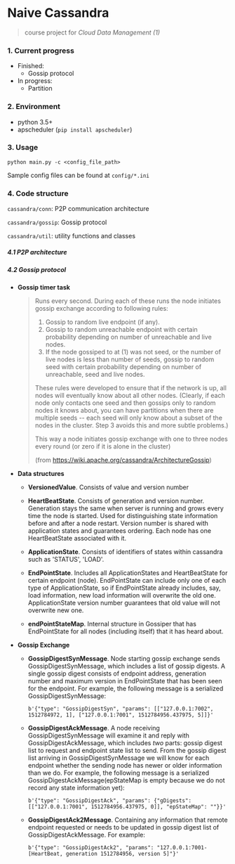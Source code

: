 # Naive Cassandra

> course project for *Cloud Data Management (1)*

### 1. Current progress

* Finished:
  *  Gossip protocol
* In progress:
  * Partition

### 2. Environment

* python 3.5+
* apscheduler (`pip install apscheduler`)

### 3. Usage

`python main.py -c <config_file_path>`

Sample config files can be found at `config/*.ini`

### 4. Code structure

`cassandra/conn`: P2P communication architecture

`cassandra/gossip`: Gossip protocol

`cassandra/util`: utility functions and classes

##### 4.1 P2P architecture

##### 4.2 Gossip protocol

* **Gossip timer task**

  > Runs every second. During each of these runs the node initiates gossip exchange according to following rules:
  >
  > 1. Gossip to random live endpoint (if any).
  > 2. Gossip to random unreachable endpoint with certain probability depending on number of unreachable and live nodes.
  > 3. If the node gossiped to at (1) was not seed, or the number of live nodes is less than number of seeds, gossip to random seed with certain probability depending on number of unreachable, seed and live nodes.
  >
  > These rules were developed to ensure that if the network is up, all nodes will eventually know about all other nodes. (Clearly, if each node only contacts one seed and then gossips only to random nodes it knows about, you can have partitions when there are multiple seeds -- each seed will only know about a subset of the nodes in the cluster. Step 3 avoids this and more subtle problems.)
  >
  > This way a node initiates gossip exchange with one to three nodes every round (or zero if it is alone in the cluster)
  >
  > (from https://wiki.apache.org/cassandra/ArchitectureGossip)

* **Data structures**

  * **VersionedValue**. Consists of value and version number
  * **HeartBeatState**. Consists of generation and version number. Generation stays the same when server is running and grows every time the node is started. Used for distinguishing state information before and after a node restart. Version number is shared with application states and guarantees ordering. Each node has one HeartBeatState associated with it.

  * **ApplicationState**. Consists of identifiers of states within cassandra  such as 'STATUS', 'LOAD'.
  * **EndPointState**. Includes all ApplicationStates and HeartBeatState for certain endpoint (node). EndPointState can include only one of each type of ApplicationState, so if EndPointState already includes, say, load information, new load information will overwrite the old one. ApplicationState version number guarantees that old value will not overwrite new one.

  * **endPointStateMap**. Internal structure in Gossiper that has EndPointState for all nodes (including itself) that it has heard about.

* **Gossip Exchange**

  * **GossipDigestSynMessage**. Node starting gossip exchange sends GossipDigestSynMessage, which includes a list of gossip digests. A single gossip digest consists of endpoint address, generation number and maximum version in EndPointState that has been seen for the endpoint. For example, the following message is a serialized GossipDigestSynMessage:

    ```
    b'{"type": "GossipDigestSyn", "params": [["127.0.0.1:7002", 1512784972, 1], ["127.0.0.1:7001", 1512784956.437975, 5]]}'
    ```

  * **GossipDigestAckMessage**. A node receiving GossipDigestSynMessage will examine it and reply with GossipDigestAckMessage, which includes _two_ parts: gossip digest list to request and endpoint state list to send. From the gossip digest list arriving in GossipDigestSynMessage we will know for each endpoint whether the sending node has newer or older information than we do. For example, the following message is a serialized GossipDigestAckMessage(epStateMap is empty because we do not record any state information yet):

    ```
    b'{"type": "GossipDigestAck", "params": {"gDigests": [["127.0.0.1:7001", 1512784956.437975, 0]], "epStateMap": ""}}'
    ```

  * **GossipDigestAck2Message**. Containing any information that remote endpoint requested or needs to be updated in gossip digest list of GossipDigestAckMessage. For example:

    ```
    b'{"type": "GossipDigestAck2", "params": "127.0.0.1:7001-[HeartBeat, generation 1512784956, version 5]"}'
    ```

